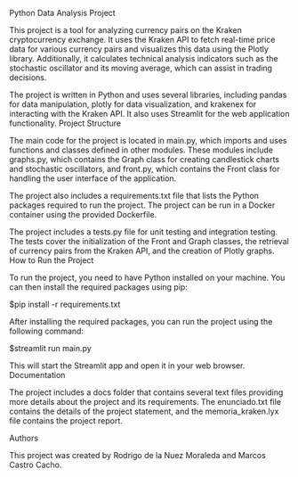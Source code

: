 Python Data Analysis Project

This project is a tool for analyzing currency pairs on the Kraken cryptocurrency exchange. It uses the Kraken API to fetch real-time price data for various currency pairs and visualizes this data using the Plotly library. Additionally, it calculates technical analysis indicators such as the stochastic oscillator and its moving average, which can assist in trading decisions.

The project is written in Python and uses several libraries, including pandas for data manipulation, plotly for data visualization, and krakenex for interacting with the Kraken API. It also uses Streamlit for the web application functionality.
Project Structure

The main code for the project is located in main.py, which imports and uses functions and classes defined in other modules. These modules include graphs.py, which contains the Graph class for creating candlestick charts and stochastic oscillators, and front.py, which contains the Front class for handling the user interface of the application.

The project also includes a requirements.txt file that lists the Python packages required to run the project. The project can be run in a Docker container using the provided Dockerfile.

The project includes a tests.py file for unit testing and integration testing. The tests cover the initialization of the Front and Graph classes, the retrieval of currency pairs from the Kraken API, and the creation of Plotly graphs.
How to Run the Project

To run the project, you need to have Python installed on your machine. You can then install the required packages using pip:

$pip install -r requirements.txt

After installing the required packages, you can run the project using the following command:

$streamlit run main.py

This will start the Streamlit app and open it in your web browser.
Documentation

The project includes a docs folder that contains several text files providing more details about the project and its requirements. The enunciado.txt file contains the details of the project statement, and the memoria_kraken.lyx file contains the project report.

Authors

This project was created by Rodrigo de la Nuez Moraleda and Marcos Castro Cacho.
